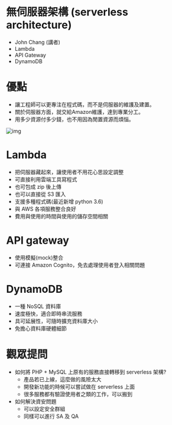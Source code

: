 # 無伺服器架構 (serverless architecture) 
- John Chang (講者)
- Lambda
- API Gateway
- DynamoDB

# 優點
- 讓工程師可以更專注在程式碼，而不是伺服器的維護及建置。
- 關於伺服器方面，就交給Amazon維護，達到專業分工。
- 用多少資源付多少錢，也不用因為閒置資源而煩惱。

![img ](http://i.imgur.com/z2DKU3e.gif)

# Lambda
- 把伺服器藏起來，讓使用者不用花心思設定調整
- 可直接利用雲端工具寫程式
- 也可包成 zip 後上傳
- 也可以直接從 S3 匯入
- 支援多種程式碼(最近新增 python 3.6)
- 與 AWS 各項服務整合良好
- 費用與使用的時間與使用的儲存空間相關

# API gateway
- 使用模擬(mock)整合
- 可連接 Amazon Cognito，免去處理使用者登入相關問題

# DynamoDB
- 一種 NoSQL 資料庫
- 速度極快，適合即時串流服務
- 具可延展性，可隨時擴充資料庫大小
- 免擔心資料庫硬體細節


# 觀眾提問
- 如何將 PHP + MySQL 上原有的服務直接轉移到 serverless 架構?
  - 產品若已上線，這麼做的風險太大
  - 開發新功能的時候可以嘗試做在 serverless 上面
  - 很多服務都有驗證使用者之類的工作，可以搬到
- 如何解決資安問題
  - 可以設定安全群組
  - 同樣可以進行 SA 及 QA

